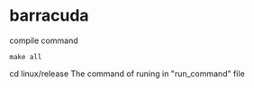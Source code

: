 # barracuda

compile command 
```shell
make all
```
cd linux/release
The command of runing in "run_command" file
